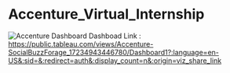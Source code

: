 # Accenture_Virtual_Internship

![Accenture Dashboard](https://github.com/user-attachments/assets/5f748a4d-f32e-4e53-8795-aebd3b49129d)
Dashboad Link : https://public.tableau.com/views/Accenture-SocialBuzzForage_17234943446780/Dashboard1?:language=en-US&:sid=&:redirect=auth&:display_count=n&:origin=viz_share_link
